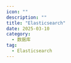 ```yaml
---
icon: ""
description: ""
title: "Elasticsearch"
date: 2025-03-10
category:
  - 数据库
tag:
  - Elasticsearch
---
```



